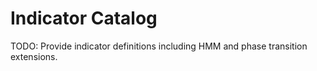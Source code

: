 # Indicator Catalog

TODO: Provide indicator definitions including HMM and phase transition extensions.
